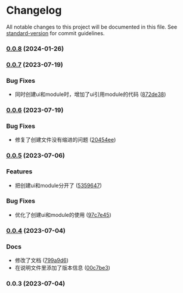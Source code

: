 # Changelog

All notable changes to this project will be documented in this file. See [standard-version](https://github.com/conventional-changelog/standard-version) for commit guidelines.

### [0.0.8](https://github.com/juziguantou/vscodePlugin/compare/v0.0.7...v0.0.8) (2024-01-26)

### [0.0.7](https://github.com/juziguantou/vscodePlugin/compare/v0.0.6...v0.0.7) (2023-07-19)


### Bug Fixes

* 同时创建ui和module时，增加了ui引用module的代码 ([872de38](https://github.com/juziguantou/vscodePlugin/commit/872de3890c039efdde3f676786a4fe1fafcc9f5a))

### [0.0.6](https://github.com/juziguantou/vscodePlugin/compare/v0.0.5...v0.0.6) (2023-07-19)


### Bug Fixes

* 修复了创建文件没有缩进的问题 ([20454ee](https://github.com/juziguantou/vscodePlugin/commit/20454eeebcb89c8354bc7e3a064d13d8a911877b))

### [0.0.5](https://github.com/juziguantou/vscodePlugin/compare/v0.0.4...v0.0.5) (2023-07-06)


### Features

* 把创建ui和module分开了 ([5359647](https://github.com/juziguantou/vscodePlugin/commit/535964723060eb27443895d3d13620fcf9dc4864))


### Bug Fixes

* 优化了创建ui和module的使用 ([97c7e45](https://github.com/juziguantou/vscodePlugin/commit/97c7e45e4846432a126075363d6f906a5d9e3198))

### [0.0.4](https://github.com/juziguantou/vscodePlugin/compare/v0.0.3...v0.0.4) (2023-07-04)


### Docs

* 修改了文档 ([799a9d6](https://github.com/juziguantou/vscodePlugin/commit/799a9d66c397f6bb80c1d235fa46b90061ea4f26))
* 在说明文件里添加了版本信息 ([00c7be3](https://github.com/juziguantou/vscodePlugin/commit/00c7be38b704ba0fb3ee7b2e680323ed03594fad))

### 0.0.3 (2023-07-04)
